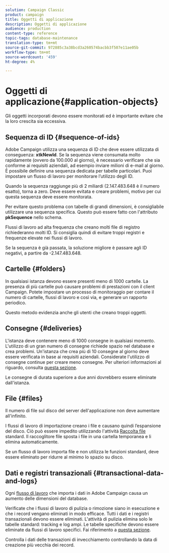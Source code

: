 ```yaml
---
solution: Campaign Classic
product: campaign
title: Oggetti di applicazione
description: Oggetti di applicazione
audience: production
content-type: reference
topic-tags: database-maintenance
translation-type: tm+mt
source-git-commit: 972885c3a38bcd3a260574bacbb3f507e11ae05b
workflow-type: tm+mt
source-wordcount: '459'
ht-degree: 4%

---
```



# Oggetti di applicazione{#application-objects}

Gli oggetti incorporati devono essere monitorati ed è importante evitare che la loro crescita sia eccessiva.

## Sequenza di ID {#sequence-of-ids}

 Adobe Campaign utilizza una sequenza di ID che deve essere utilizzata di conseguenza: **xtkNewId**. Se la sequenza viene consumata molto rapidamente (ovvero da 100.000 al giorno), è necessario verificare che sia conforme ai requisiti aziendali, ad esempio inviare milioni di e-mail al giorno. È possibile definire una sequenza dedicata per tabelle particolari. Puoi impostare un flusso di lavoro per monitorare l’utilizzo degli ID.

Quando la sequenza raggiunge più di 2 miliardi (2.147.483.648 è il numero esatto), torna a zero. Deve essere evitata e creare problemi, motivo per cui questa sequenza deve essere monitorata.

Per evitare questo problema con tabelle di grandi dimensioni, è consigliabile utilizzare una sequenza specifica. Questo può essere fatto con l&#39;attributo **pkSequence** nello schema.

Flussi di lavoro ad alta frequenza che creano molti file di registro richiederanno molti ID. Si consiglia quindi di evitare troppi registri e frequenze elevate nei flussi di lavoro.

Se la sequenza è già passata, la soluzione migliore è passare agli ID negativi, a partire da -2.147.483.648.

## Cartelle {#folders}

In qualsiasi istanza devono essere presenti meno di 1000 cartelle. La presenza di più cartelle può causare problemi di prestazioni con il client Campaign. Potete impostare un processo di monitoraggio per contare il numero di cartelle, flussi di lavoro e così via, e generare un rapporto periodico.

Questo metodo evidenzia anche gli utenti che creano troppi oggetti.

## Consegne {#deliveries}

L&#39;istanza deve contenere meno di 1000 consegne in qualsiasi momento. L&#39;utilizzo di un gran numero di consegne richiede spazio nel database e crea problemi. Un&#39;istanza che crea più di 10 consegne al giorno deve essere verificata in base ai requisiti aziendali. Considerate l&#39;utilizzo di consegne continue per creare meno consegne. Per ulteriori informazioni al riguardo, consulta [questa sezione](../../workflow/using/continuous-delivery.md).

Le consegne di durata superiore a due anni dovrebbero essere eliminate dall&#39;istanza.

## File {#files}

Il numero di file sul disco del server dell&#39;applicazione non deve aumentare all&#39;infinito.

I flussi di lavoro di importazione creano i file e causano quindi l’espansione del disco. Ciò può essere impedito utilizzando l&#39;attività [Raccolta file ](../../workflow/using/file-collector.md) standard. Il raccoglitore file sposta i file in una cartella temporanea e li elimina automaticamente.

Se un flusso di lavoro importa file e non utilizza le funzioni standard, deve essere eliminato per ridurre al minimo lo spazio su disco.

## Dati e registri transazionali {#transactional-data-and-logs}

Ogni [flusso di lavoro](../../workflow/using/data-life-cycle.md#work-table) che importa i dati in  Adobe Campaign causa un aumento delle dimensioni del database.

Verificate che i flussi di lavoro di pulizia o rimozione siano in esecuzione e che i record vengano eliminati in modo efficace. Tutti i dati e i registri transazionali devono essere eliminati. L&#39;attività di pulizia elimina solo le tabelle standard: tracking e log ampi. Le tabelle specifiche devono essere eliminate da flussi di lavoro specifici. Fai riferimento a [questa sezione](../../workflow/using/monitoring-workflow-execution.md#purging-the-logs).

Controlla i dati delle transazioni di invecchiamento controllando la data di creazione più vecchia dei record.
